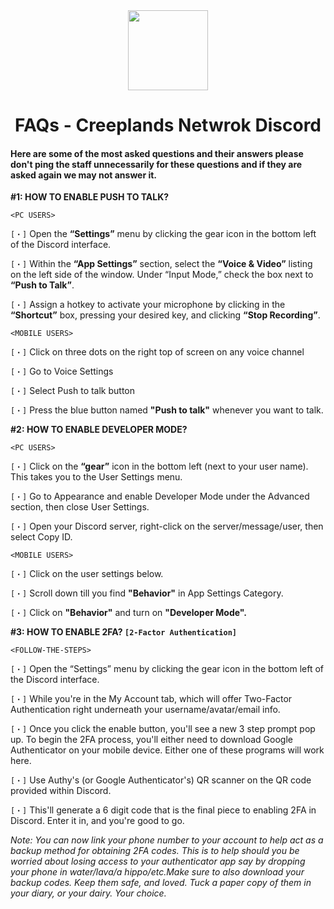 <div align="center">
<img src="https://cdn.discordapp.com/attachments/885841132024635412/975317088723951616/Creeplands_Discord_ICON.gif" width="128px" style="max-width:100%;">
<h1>FAQs - Creeplands Netwrok Discord</h1>
</div>

#### Here are some of the most asked questions and their answers please don't ping the staff unnecessarily for these questions and if they are asked again we may not answer it.

**#1: HOW TO ENABLE PUSH TO TALK?** 

`<PC USERS>`

`[・]` Open the **“Settings”** menu by clicking the gear icon in the bottom left of the Discord interface.

`[・]` Within the **“App Settings”** section, select the **“Voice & Video”** listing on the left side of the window. Under “Input Mode,” check the box next to **“Push to Talk”**.

`[・]` Assign a hotkey to activate your microphone by clicking in the **“Shortcut”** box, pressing your desired key, and clicking **“Stop Recording”**.

`<MOBILE USERS>`

`[・]` Click on three dots on the right top of screen on any voice channel

`[・]` Go to Voice Settings

`[・]` Select Push to talk button

`[・]` Press the blue button named **"Push to talk"** whenever you want to talk.

**#2: HOW TO ENABLE DEVELOPER MODE?**

`<PC USERS>`

`[・]` Click on the **“gear”** icon in the bottom left (next to your user name). This takes you to the User Settings menu.

`[・]` Go to Appearance and enable Developer Mode under the Advanced section, then close User Settings.

`[・]` Open your Discord server, right-click on the server/message/user, then select Copy ID.

`<MOBILE USERS>`

`[・]` Click on the user settings below.

`[・]` Scroll down till you find **"Behavior"** in App Settings Category.

`[・]` Click on **"Behavior"** and turn on **"Developer Mode".**

**#3: HOW TO ENABLE 2FA? `[2-Factor Authentication]`**

`<FOLLOW-THE-STEPS>`

`[・]` Open the “Settings” menu by clicking the gear icon in the bottom left of the Discord interface.

`[・]` While you're in the My Account tab, which will offer Two-Factor Authentication right underneath your username/avatar/email info.

`[・]` Once you click the enable button, you'll see a new 3 step prompt pop up. To begin the 2FA process, you'll either need to download Google Authenticator on your mobile device. Either one of these programs will work here.

`[・]` Use Authy's (or Google Authenticator's) QR scanner on the QR code provided within Discord.

`[・]` This'll generate a 6 digit code that is the final piece to enabling 2FA in Discord. Enter it in, and you're good to go.

*Note: You can now link your phone number to your account to help act as a backup method for obtaining 2FA codes. This is to help should you be worried about losing access to your authenticator app say by dropping your phone in water/lava/a hippo/etc.Make sure to also download your backup codes. Keep them safe, and loved. Tuck a paper copy of them in your diary, or your dairy. Your choice.*
